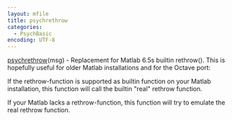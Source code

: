 ```yaml
---
layout: mfile
title: psychrethrow
categories:
  - PsychBasic
encoding: UTF-8
---
```


[psychrethrow](/docs/psychrethrow)(msg) - Replacement for Matlab 6.5s builtin rethrow().
This is hopefully useful for older Matlab installations and
for the Octave port:

If the rethrow-function is supported as builtin function on
your Matlab installation, this function will call the builtin
"real" rethrow function.

If your Matlab lacks a rethrow-function, this function
will try to emulate the real rethrow function.
